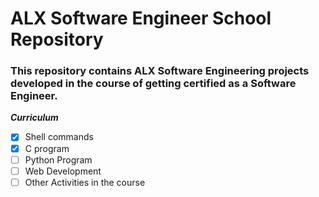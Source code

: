 # ALX Software Engineer School Repository

### This repository contains ALX Software Engineering projects developed in the course of getting certified as a Software Engineer.


**_Curriculum_**

- [x] Shell commands
- [x] C program
- [ ] Python Program
- [ ] Web Development
- [ ] Other Activities in the course
